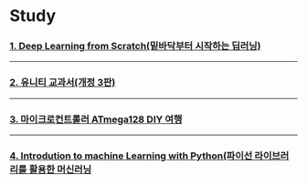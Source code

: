 # Study


### [1. Deep Learning from Scratch(밑바닥부터 시작하는 딥러닝)](https://github.com/BOSOEK/Study/tree/main/Book/Deep_Learning_from_Scratch)     

***
### [2. 유니티 교과서(개정 3판)](https://github.com/BOSOEK/Study/tree/main/Book/Unity_textbook)

***
### [3. 마이크로컨트롤러 ATmega128 DIY 여행](https://github.com/BOSOEK/Study/tree/main/Book/ATmega128_DIY_travel)

***
### [4. Introdution to machine Learning with Python(파이선 라이브러리를 활용한 머신러닝](https://github.com/BOSOEK/Study/tree/main/Book/Introduction_to_Machine_learnin_with_python)
